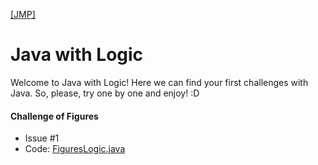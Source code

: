 [[JMP]](https://git.epam.com/Edson_Prestes/java-mentoring-program/)

# Java with Logic

Welcome to Java with Logic! Here we can find your first challenges with Java. So, please, try one by one and enjoy! :D

#### Challenge of Figures

* Issue #1
* Code: [FiguresLogic.java](./src/main/java/com/epam/mentoring/java/challange/FiguresLogic.java)
